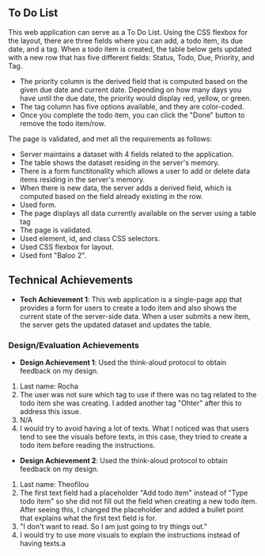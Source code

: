 ## To Do List
This web application can serve as a To Do List. 
Using the CSS flexbox for the layout, there are three fields where you can add, a todo item, its due date, and a tag. 
When a todo item is created, the table below gets updated with a new row that has five different fields: Status, Todo, Due, Priority, and Tag.
- The priority column is the derived field that is computed based on the given due date and current date. Depending on how many days you have until the due date, the priority would display red, yellow, or green.
- The tag column has five options available, and they are color-coded.
- Once you complete the todo item, you can click the "Done" button to remove the todo item/row.

The page is validated, and met all the requirements as follows:
- Server maintains a dataset with 4 fields related to the application.
- The table shows the dataset residing in the server's memory.
- There is a form functitonality which allows a user to add or delete data items residing in the server's memory.
- When there is new data, the server adds a derived field, which is computed based on the field already existing in the row.
- Used form.
- The page displays all data currently available on the server using a table tag
- The page is validated.
- Used element, id, and class CSS selectors.
- Used CSS flexbox for layout.
- Used font "Baloo 2".


## Technical Achievements
- **Tech Achievement 1**: This web application is a single-page app that provides a form for users to create a todo item and also shows the current state of the server-side data. When a user submits a new item, the server gets the updated dataset and updates the table.

### Design/Evaluation Achievements
- **Design Achievement 1**: Used the think-aloud protocol to obtain feedback on my design. 
1. Last name: Rocha
2. The user was not sure which tag to use if there was no tag related to the todo item she was creating. I added another tag "Ohter" after this to address this issue.
3. N/A
4. I would try to avoid having a lot of texts. What I noticed was that users tend to see the visuals before texts, in this case, they tried to create a todo item before reading the instructions.
- **Design Achievement 2**: Used the think-aloud protocol to obtain feedback on my design. 
1. Last name: Theofilou
2. The first text field had a placeholder "Add todo item" instead of "Type todo item" so she did not fill out the field when creating a new todo item. After seeing this, I changed the placeholder and added a bullet point that explains what the first text field is for.
3. "I don't want to read. So I am just going to try things out." 
4. I would try to use more visuals to explain the instructions instead of having texts.a